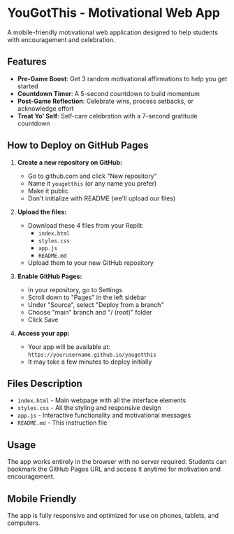 # YouGotThis - Motivational Web App

A mobile-friendly motivational web application designed to help students with encouragement and celebration.

## Features

- **Pre-Game Boost**: Get 3 random motivational affirmations to help you get started
- **Countdown Timer**: A 5-second countdown to build momentum
- **Post-Game Reflection**: Celebrate wins, process setbacks, or acknowledge effort
- **Treat Yo' Self**: Self-care celebration with a 7-second gratitude countdown

## How to Deploy on GitHub Pages

1. **Create a new repository on GitHub:**
   - Go to github.com and click "New repository"
   - Name it `yougotthis` (or any name you prefer)
   - Make it public
   - Don't initialize with README (we'll upload our files)

2. **Upload the files:**
   - Download these 4 files from your Replit:
     - `index.html`
     - `styles.css`
     - `app.js`
     - `README.md`
   - Upload them to your new GitHub repository

3. **Enable GitHub Pages:**
   - In your repository, go to Settings
   - Scroll down to "Pages" in the left sidebar
   - Under "Source", select "Deploy from a branch"
   - Choose "main" branch and "/ (root)" folder
   - Click Save

4. **Access your app:**
   - Your app will be available at: `https://yourusername.github.io/yougotthis`
   - It may take a few minutes to deploy initially

## Files Description

- `index.html` - Main webpage with all the interface elements
- `styles.css` - All the styling and responsive design
- `app.js` - Interactive functionality and motivational messages
- `README.md` - This instruction file

## Usage

The app works entirely in the browser with no server required. Students can bookmark the GitHub Pages URL and access it anytime for motivation and encouragement.

## Mobile Friendly

The app is fully responsive and optimized for use on phones, tablets, and computers.